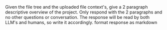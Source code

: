 Given the file tree and the uploaded file context's, give a 2 paragraph descriptive overview of the project. Only respond with the 2 paragraphs and no other questions or conversation. The response will be read by both LLM's and humans, so write it accordingly. format response as markdown